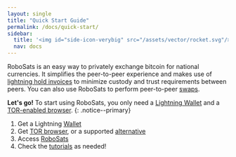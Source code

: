 ```yaml
---
layout: single
title: "Quick Start Guide"
permalink: /docs/quick-start/
sidebar:
  title: '<img id="side-icon-verybig" src="/assets/vector/rocket.svg"/>Quick Start'
  nav: docs
---
```

RoboSats is an easy way to privately exchange bitcoin for national currencies. It simplifies the peer-to-peer experience and makes use of [lightning hold invoices](/docs/escrow/#what-is-a-hold-invoice) to minimize custody and trust requirements between peers. You can also use RoboSats to perform peer-to-peer [swaps](/docs/swaps/).

**Let's go!** To start using RoboSats, you only need a [<i class='fa-solid fa-wallet'></i>  Lightning Wallet](/docs/wallets/) and a [TOR-enabled browser](/docs/tor/).
{: .notice--primary}

1. Get a Lightning [Wallet](/docs/wallets/)
2. Get [TOR browser](https://www.torproject.org/download/), or a supported [alternative](/docs/acces/)
3. Access [RoboSats](/docs/acces/)
4. Check the [tutorials](/watch/en/) as needed!
